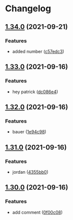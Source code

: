 # Changelog

## [1.34.0](https://www.github.com/willarmiros/test-package-lock-repo/compare/test-package-lock-repo-core-v1.33.0...test-package-lock-repo-core-v1.34.0) (2021-09-21)


### Features

* added number ([c57edc3](https://www.github.com/willarmiros/test-package-lock-repo/commit/c57edc36a74e04d40dbefcdf639a7199a905e2c1))

## [1.33.0](https://www.github.com/willarmiros/test-package-lock-repo/compare/test-package-lock-repo-core-v1.32.0...test-package-lock-repo-core-v1.33.0) (2021-09-16)


### Features

* hey patrick ([dc086e4](https://www.github.com/willarmiros/test-package-lock-repo/commit/dc086e476a8c52fd77bebd5146bbec2fac391bc7))

## [1.32.0](https://www.github.com/willarmiros/test-package-lock-repo/compare/test-package-lock-repo-core-v1.31.0...test-package-lock-repo-core-v1.32.0) (2021-09-16)


### Features

* bauer ([1e94c98](https://www.github.com/willarmiros/test-package-lock-repo/commit/1e94c986eff238844e02e43b825b52fd47d84898))

## [1.31.0](https://www.github.com/willarmiros/test-package-lock-repo/compare/test-package-lock-repo-core-v1.30.0...test-package-lock-repo-core-v1.31.0) (2021-09-16)


### Features

* jordan ([4355bb0](https://www.github.com/willarmiros/test-package-lock-repo/commit/4355bb090f27aab9911d27583afe48c6714ff19d))

## [1.30.0](https://www.github.com/willarmiros/test-package-lock-repo/compare/test-package-lock-repo-core-v1.29.0...test-package-lock-repo-core-v1.30.0) (2021-09-16)


### Features

* add comment ([0f00c08](https://www.github.com/willarmiros/test-package-lock-repo/commit/0f00c0871d5758779b394219ed503012030bd5cf))
